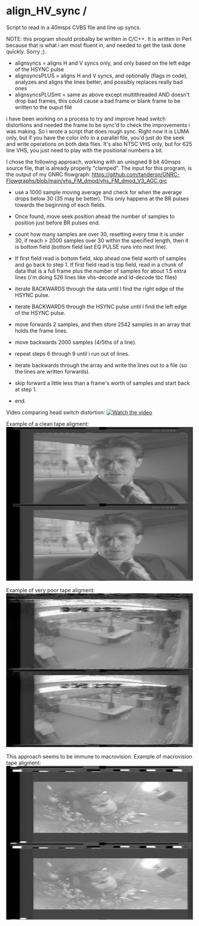 # align_HV_sync / 
Script to read in a 40msps CVBS flie and line up syncs.

NOTE: this program should probalby be written in C/C++.  It is written in Perl because that is what i am most fluent in, and needed to get the task done quickly. Sorry ;).

-  alignsyncs =  aligns H and V syncs only, and only based on the left edge of the HSYNC pulse
-  alignsyncsPLUS = aligns H and V syncs, and optionally (flags in code), analyzes and aligns the lines better, and possibly replaces really bad ones
-  alignsyncsPLUSmt = same as above except multithreaded AND doesn't drop bad frames, this could cause a bad frame or blank frame to be written to the ouput file



i have been working on a process to try and improve head switch distortions and needed the frame to be sync'd to check the improvements i was making.  So i wrote a script that does rough sync. Right now it is LUMA only, but if you have the color info in a parallel file, you'd just do the seek and write operations on both data files. It's also NTSC VHS only, but for 625 line VHS, you just need to play with the positional numbers a bit. 

I chose the following approach, working with an unisgned 8 bit 40msps source file, that is already properly "clamped". The input for this program, is the output of my GNRC flowgraph:
https://github.com/tandersn/GNRC-Flowgraphs/blob/main/vhs_FM_dmod/vhs_FM_dmod_V3_AGC.grc

- use a 1000 sample moving average and check for when the average drops below 30 (35 may be better). This only happens at the BR pulses towards the beginning of each fields. 

- Once found, move seek position ahead the number of samples to position just before BR pulses end.

- count how many samples are over 30, resetting every time it is under 30, if reach > 2000 samples over 30 within the specified length, then it is bottom field (bottom field last EQ PULSE runs into next line).

- If first field read is bottom field, skip ahead one field worth of samples and go back to step 1. If first field read is top field, read in a chunk of data that is a full frame plus the number of samples for about 1.5 extra lines (i'm doing 526 lines like vhs-decode and ld-decode tbc files)

- iterate BACKWARDS through the data until I find the right edge of the HSYNC pulse.

- iterate BACKWARDS through the HSYNC pulse until I find the left edge of the HSYNC pulse.

-  move forwards 2 samples, and then store 2542 samples in an array that holds the frame lines.

-  move backwards 2000 samples (4/5ths of a line).

- repeat steps 6 through 9 until i run out of lines.

- iterate backwards through the array and write the lines out to a file (so the lines are written forwards).

- skip forward a little less than a frame's worth of samples and start back at step 1.

- end.

Video comparing head switch distortion:
[![Watch the video](https://raw.githubusercontent.com/tandersn/GNRC-Flowgraphs/main/z_images/hscompare.png)](https://www.youtube.com/watch?v=UTNsJvXHMl8)

Example of a clean tape aligment:
![pic1](https://raw.githubusercontent.com/tandersn/GNRC-Flowgraphs/main/z_images/aligned_out_3.png)

Example of very poor tape aligment:
![pic1](https://raw.githubusercontent.com/tandersn/GNRC-Flowgraphs/main/z_images/aligned_out_20.png)

This approach seems to be immune to macrovision. Example of macrovision tape aligment:
![pic1](https://raw.githubusercontent.com/tandersn/GNRC-Flowgraphs/main/z_images/aligned_out_69.png)



